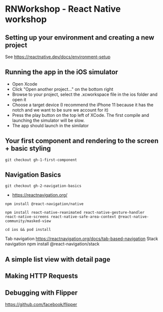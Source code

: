 # RNWorkshop - React Native workshop

## Setting up your environment and creating a new project
See https://reactnative.dev/docs/environment-setup

## Running the app in the iOS simulator
- Open Xcode
- Click "Open another project..." on the bottom right
- Browse to your project, select the .xcworkspace file in the ios folder and open it
- Choose a target device (I recommend the iPhone 11 because it has the notch and we want to be sure we account for it)
- Press the play button on the top left of XCode. The first compile and launching the simulator will be slow.
- The app should launch in the similator

## Your first component and rendering to the screen + basic styling
`git checkout gh-1-first-component`

## Navigation Basics
`git checkout gh-2-navigation-basics`
- https://reactnavigation.org/

```
npm install @react-navigation/native
```
```
npm install react-native-reanimated react-native-gesture-handler react-native-screens react-native-safe-area-context @react-native-community/masked-view
```
```
cd ios && pod install
```
Tab navigation https://reactnavigation.org/docs/tab-based-navigation
Stack navigation npm install @react-navigation/stack

## A simple list view with detail page

## Making HTTP Requests

## Debugging with Flipper
https://github.com/facebook/flipper
